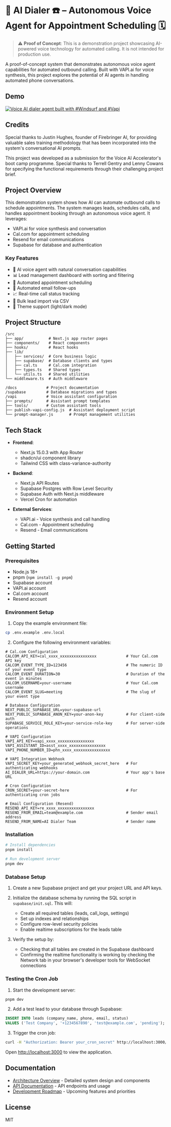 # 🤖 AI Dialer ☎️ – Autonomous Voice Agent for Appointment Scheduling 🗓️

> ⚠️ **Proof of Concept**: This is a demonstration project showcasing AI-powered voice technology for automated calling. It is not intended for production use.

A proof-of-concept system that demonstrates autonomous voice agent capabilities for automated outbound calling. Built with VAPI.ai for voice synthesis, this project explores the potential of AI agents in handling automated phone conversations.

## Demo

[![Voice AI dialer agent built with #Windsurf and #Vapi](https://img.youtube.com/vi/Lws32HyvQq4/0.jpg)](https://www.youtube.com/watch?v=Lws32HyvQq4)

## Credits

Special thanks to Justin Hughes, founder of Firebringer AI, for providing valuable sales training methodology that has been incorporated into the system's conversational AI prompts.

This project was developed as a submission for the Voice AI Accelerator's boot camp programme. Special thanks to Terrell Gentry and Lenny Cowans for specifying the functional requirements through their challenging project brief.

## Project Overview

This demonstration system shows how AI can automate outbound calls to schedule appointments. The system manages leads, schedules calls, and handles appointment booking through an autonomous voice agent. It leverages:

- VAPI.ai for voice synthesis and conversation
- Cal.com for appointment scheduling
- Resend for email communications
- Supabase for database and authentication

### Key Features

- 🤖 AI voice agent with natural conversation capabilities
- 📊 Lead management dashboard with sorting and filtering
- 📅 Automated appointment scheduling
- 📧 Automated email follow-ups
- 📈 Real-time call status tracking
- 📁 Bulk lead import via CSV
- 🎨 Theme support (light/dark mode)

## Project Structure

```
/src
├── app/           # Next.js app router pages
├── components/    # React components
├── hooks/         # React hooks
├── lib/
│   ├── services/  # Core business logic
│   ├── supabase/  # Database clients and types
│   ├── cal.ts     # Cal.com integration
│   ├── types.ts   # Shared types
│   └── utils.ts   # Shared utilities
└── middleware.ts  # Auth middleware

/docs             # Project documentation
/supabase         # Database migrations and types
/vapi             # Voice assistant configuration
├── prompts/      # Assistant prompt templates
├── tools/        # Custom assistant tools
├── publish-vapi-config.js  # Assistant deployment script
└── prompt-manager.js       # Prompt management utilities
```

## Tech Stack

- **Frontend**: 
  - Next.js 15.0.3 with App Router
  - shadcn/ui component library
  - Tailwind CSS with class-variance-authority

- **Backend**:
  - Next.js API Routes
  - Supabase Postgres with Row Level Security
  - Supabase Auth with Next.js middleware
  - Vercel Cron for automation

- **External Services**:
  - VAPI.ai - Voice synthesis and call handling
  - Cal.com - Appointment scheduling
  - Resend - Email communications

## Getting Started

### Prerequisites

- Node.js 18+
- pnpm (`npm install -g pnpm`)
- Supabase account
- VAPI.ai account
- Cal.com account
- Resend account

### Environment Setup

1. Copy the example environment file:
```bash
cp .env.example .env.local
```

2. Configure the following environment variables:

```env
# Cal.com Configuration
CALCOM_API_KEY=cal_xxxx_xxxxxxxxxxxxxxxx             # Your Cal.com API key
CALCOM_EVENT_TYPE_ID=123456                          # The numeric ID of your event type
CALCOM_EVENT_DURATION=30                             # Duration of the event in minutes
CALCOM_USERNAME=your-username                        # Your Cal.com username
CALCOM_EVENT_SLUG=meeting                            # The slug of your event type

# Database Configuration
NEXT_PUBLIC_SUPABASE_URL=your-supabase-url
NEXT_PUBLIC_SUPABASE_ANON_KEY=your-anon-key          # For client-side auth
SUPABASE_SERVICE_ROLE_KEY=your-service-role-key      # For server-side operations

# VAPI Configuration
VAPI_API_KEY=vapi_xxxx_xxxxxxxxxxxxxxxx
VAPI_ASSISTANT_ID=asst_xxxx_xxxxxxxxxxxxxxxx
VAPI_PHONE_NUMBER_ID=phn_xxxx_xxxxxxxxxxxxxxxx

# VAPI Integration Webhook
VAPI_SECRET_KEY=your_generated_webhook_secret_here   # For authenticating webhooks
AI_DIALER_URL=https://your-domain.com                # Your app's base URL

# Cron Configuration
CRON_SECRET=your-secret-here                         # For authenticating cron jobs

# Email Configuration (Resend)
RESEND_API_KEY=re_xxxx_xxxxxxxxxxxxxxxx
RESEND_FROM_EMAIL=team@example.com                   # Sender email address
RESEND_FROM_NAME=AI Dialer Team                      # Sender name
```

### Installation

```bash
# Install dependencies
pnpm install

# Run development server
pnpm dev
```

### Database Setup

1. Create a new Supabase project and get your project URL and API keys.

2. Initialize the database schema by running the SQL script in `supabase/init.sql`. This will:
   - Create all required tables (leads, call_logs, settings)
   - Set up indexes and relationships
   - Configure row-level security policies
   - Enable realtime subscriptions for the leads table

3. Verify the setup by:
   - Checking that all tables are created in the Supabase dashboard
   - Confirming the realtime functionality is working by checking the Network tab in your browser's developer tools for WebSocket connections

### Testing the Cron Job

1. Start the development server:
```bash
pnpm dev
```

2. Add a test lead to your database through Supabase:
```sql
INSERT INTO leads (company_name, phone, email, status)
VALUES ('Test Company', '+1234567890', 'test@example.com', 'pending');
```

3. Trigger the cron job:
```bash
curl -H "Authorization: Bearer your_cron_secret" http://localhost:3000/api/cron
```

Open [http://localhost:3000](http://localhost:3000) to view the application.

## Documentation

- [Architecture Overview](docs/architecture.md) - Detailed system design and components
- [API Documentation](docs/api.md) - API endpoints and usage
- [Development Roadmap](docs/ROADMAP.md) - Upcoming features and priorities

## License

MIT
